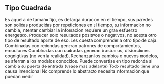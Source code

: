 ## Tipo Cuadrada

Es aquella de tamaño fijo, es de larga duracion en el tiempo, sus paredes son solidas producidas por repeticiones en el tiempo, su informacion no cambia, intentar cambiar la infomacion requiere un gran esfuerzo energetico.
Producen solo resultados positivos o negativos, no acepta otro tipo de resultado aparte de eso. Les cuesta comprender a otro tipo de caja.
Combinadas con redondas generan patrones de comportamientos, emociones
Combinadas con cudradas generan trastornos, distorciones cognigtivas (no ven la realidad).
Rechanzan los cambios o nuevos modelos, se aferran a los modelos conocidos.
Puede convertise en tipo redonda si cambia su puerta de entrada (vease mas adelante)
Todo resultado tiene una causa intencional 
No comprende lo abstracto necesita información que puedan medir
